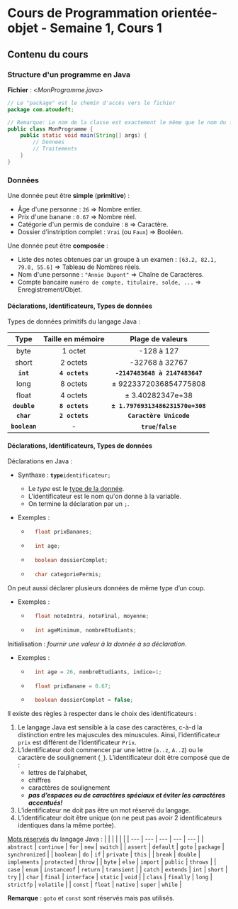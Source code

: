 # Cours de Programmation orientée-objet - Semaine 1, Cours 1


## Contenu du cours


### Structure d'un programme en Java
**Fichier** : <*MonProgramme.java*>
```java
// Le "package" est le chemin d'accès vers le fichier
package com.atoudeft;

// Remarque: Le nom de la classe est exactement le même que le nom du fichier Java
public class MonProgramme {
    public static void main(String[] args) {
        // Donnees
        // Traitements
    }
}
```


### Données
Une donnée peut être **simple** (**primitive**) :
- Âge d'une personne : `26` => Nombre entier.
- Prix d'une banane : `0.67` => Nombre réel.
- Catégorie d'un permis de conduire : `B` => Caractère.
- Dossier d'instription complet : `Vrai` (ou `Faux`) => Booléen.

Une donnée peut être **composée** :
- Liste des notes obtenues par un groupe à un examen : `[63.2, 82.1, 79.0, 55.6]` => Tableau de Nombres réels.
- Nom d'une personne : `"Annie Dupont"` => Chaîne de Caractères.
- Compte bancaire `numéro de compte, titulaire, solde, ...` => Enregistrement/Objet.


#### Déclarations, Identificateurs, Types de données
Types de données primitifs du langage Java :

| Type | Taille en mémoire | Plage de valeurs |
|:----:|:-----------------:|:----------------:|
| byte | 1 octet | -128 à 127 |
| short | 2 octets | -32768 à 32767 |
| **`int`** | **`4 octets`** | **`-2147483648 à 2147483647`** |
| long | 8 octets | ± 9223372036854775808 |
| float | 4 octets | ± 3.40282347e+38 |
| **`double`** | **`8 octets`** | **`± 1.79769313486231570e+308`** |
| **`char`** | **`2 octets`** | **`Caractère Unicode`** |
| **`boolean`** | - | **`true`**/**`false`** |


#### Déclarations, Identificateurs, Types de données
Déclarations en Java :
* Synthaxe : **`type`**`identificateur;`
    * Le *type* est le [type de la donnée](#déclarations-identificateurs-types-de-données).
    * L'identificateur est le nom qu'on donne à la variable.
    * On termine la déclaration par un `;`.

* Exemples :
    * ```java
        float prixBananes;
      ```
    * ```java
        int age;
      ```
    * ```java
        boolean dossierComplet;
      ```
    * ```java
        char categoriePermis;
      ```

On peut aussi déclarer plusieurs données de même type d’un coup.
* Exemples :
    * ```java
        float noteIntra, noteFinal, moyenne;
      ```
    * ```java
        int ageMinimum, nombreEtudiants;
      ```

Initialisation : *fournir une valeur à la donnée à sa déclaration*.
* Exemples :
    * ```java
        int age = 26, nombreEtudiants, indice=1;
      ```
    * ```java
        float prixBanane = 0.67;
      ```
    * ```java
        boolean dossierComplet = false;
      ```

Il existe des règles à respecter dans le choix des identificateurs :
1. Le langage Java est sensible à la case des caractères, c-à-d la distinction entre les majuscules des minuscules. Ainsi, l’identificateur `prix` est différent de l’identificateur `Prix`.
2. L’identificateur doit commencer par une lettre (`a..z`, `A..Z`) ou le caractère de soulignement (`_`). L’identificateur doit être composé que de : 
    * lettres de l’alphabet,
    * chiffres 
    * caractères de soulignement
    - ***pas d’espaces ou de caractères spéciaux et éviter les caractères accentués!***
4. L’identificateur ne doit pas être un mot réservé du langage.
5. L’identificateur doit être unique (on ne peut pas avoir 2 identificateurs identiques dans la même portée).

<ins>Mots réservés</ins> du langage Java :
| | | | | |
| --- | --- | --- | --- | --- |
| `abstract` | `continue` | `for` | `new` | `switch` |
| `assert` | `default` | `goto` | `package` | `synchronized` |
| `boolean` | `do` | `if` | `private` | `this` |
| `break` | `double` | `implements` | `protected` | `throw` |
| `byte` | `else` | `import` | `public` | `throws` |
| `case` | `enum` | `instanceof` | `return` | `transient` |
| `catch` | `extends` | `int` | `short` | `try` |
| `char` | `final` | `interface` | `static` | `void` |
| `class` | `finally` | `long` | `strictfp` | `volatile` | 
| `const` | `float` | `native` | `super` | `while` |

**Remarque** : `goto` et `const` sont réservés mais pas utilisés.
